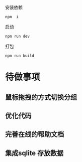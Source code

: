 安装依赖
```
npm  i
```
启动
```
npm run dev
```
打包
```
npm run build
```


# 待做事项

## 鼠标拖拽的方式切换分组

## 优化代码

## 完善在线的帮助文档

## 集成sqlite 存放数据


